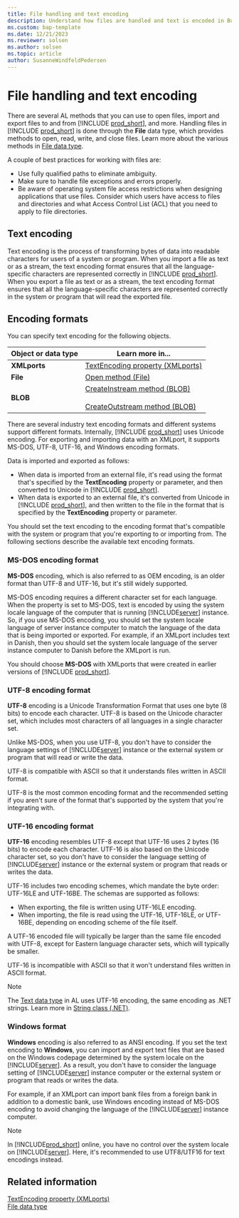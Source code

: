 ```yaml
---
title: File handling and text encoding
description: Understand how files are handled and text is encoded in Business Central.
ms.custom: bap-template
ms.date: 12/21/2023
ms.reviewer: solsen
ms.author: solsen
ms.topic: article
author: SusanneWindfeldPedersen
---
```


# File handling and text encoding

There are several AL methods that you can use to open files, import and export files to and from [!INCLUDE [prod_short](includes/prod_short.md)], and more. Handling files in [!INCLUDE [prod_short](includes/prod_short.md)] is done through the **File** data type, which provides methods to open, read, write, and close files. Learn more about the various methods in [File data type](./methods-auto/file/file-data-type.md).

A couple of best practices for working with files are:

- Use fully qualified paths to eliminate ambiguity.
- Make sure to handle file exceptions and errors properly.
- Be aware of operating system file access restrictions when designing applications that use files. Consider which users have access to files and directories and what Access Control List (ACL) that you need to apply to file directories.

## Text encoding

Text encoding is the process of transforming bytes of data into readable characters for users of a system or program. When you import a file as text or as a stream, the text encoding format ensures that all the language-specific characters are represented correctly in [!INCLUDE [prod_short](includes/prod_short.md)]. When you export a file as text or as a stream, the text encoding format ensures that all the language-specific characters are represented correctly in the system or program that will read the exported file.  
  
## Encoding formats

You can specify text encoding for the following objects.  
  
|Object or data type|Learn more in...|  
|-------------|----------------|  
|**XMLports**|[TextEncoding property \(XMLports\)](properties/devenv-textencoding-property.md)|  
|**File**|[Open method \(File\)](./methods-auto/file/file-open-method.md)|  
|**BLOB**|[CreateInstream method \(BLOB\)](./methods-auto/blob/blob-createinstream-method.md)<br /><br /> [CreateOutstream method \(BLOB\)](./methods-auto/library.md)|  
  
There are several industry text encoding formats and different systems support different formats. Internally, [!INCLUDE [prod_short](includes/prod_short.md)] uses Unicode encoding. For exporting and importing data with an XMLport, it supports MS-DOS, UTF-8, UTF-16, and Windows encoding formats.

Data is imported and exported as follows:  
  
- When data is imported from an external file, it's read using the format that's specified by the **TextEncoding** property or parameter, and then converted to Unicode in [!INCLUDE [prod_short](includes/prod_short.md)].
- When data is exported to an external file, it's converted from Unicode in [!INCLUDE [prod_short](includes/prod_short.md)], and then written to the file in the format that is specified by the **TextEncoding** property or parameter.  
  
You should set the text encoding to the encoding format that's compatible with the system or program that you're exporting to or importing from. The following sections describe the available text encoding formats.  
  
### MS-DOS encoding format

**MS-DOS** encoding, which is also referred to as OEM encoding, is an older format than UTF-8 and UTF-16, but it's still widely supported. 
  
MS-DOS encoding requires a different character set for each language. When the property is set to MS-DOS, text is encoded by using the system locale language of the computer that is running [!INCLUDE[server](includes/server.md)] instance. So, if you use MS-DOS encoding, you should set the system locale language of server instance computer to match the language of the data that is being imported or exported. For example, if an XMLport includes text in Danish, then you should set the system locale language of the server instance computer to Danish before the XMLport is run.  
  
You should choose **MS-DOS** with XMLports that were created in earlier versions of [!INCLUDE [prod_short](includes/prod_short.md)].  
  
### UTF-8 encoding format

**UTF-8** encoding is a Unicode Transformation Format that uses one byte \(8 bits\) to encode each character. UTF-8 is based on the Unicode character set, which includes most characters of all languages in a single character set.  
  
Unlike MS-DOS, when you use UTF-8, you don't have to consider the language settings of [!INCLUDE[server](includes/server.md)] instance or the external system or program that will read or write the data.  
  
UTF-8 is compatible with ASCII so that it understands files written in ASCII format.  
  
UTF-8 is the most common encoding format and the recommended setting if you aren't sure of the format that's supported by the system that you're integrating with.  
  
### UTF-16 encoding format

**UTF-16** encoding resembles UTF-8 except that UTF-16 uses 2 bytes \(16 bits\) to encode each character. UTF-16 is also based on the Unicode character set, so you don't have to consider the language setting of [!INCLUDE[server](includes/server.md)] instance or the external system or program that reads or writes the data.  
  
UTF-16 includes two encoding schemes, which mandate the byte order: UTF-16LE and UTF-16BE. The schemas are supported as follows:  
  
- When exporting, the file is written using UTF-16LE encoding.  
- When importing, the file is read using the UTF-16, UTF-16LE, or UTF-16BE, depending on encoding scheme of the file itself.  
  
A UTF-16 encoded file will typically be larger than the same file encoded with UTF-8, except for Eastern language character sets, which will typically be smaller.  
  
UTF-16 is incompatible with ASCII so that it won't understand files written in ASCII format.  

> [!NOTE]  
> The [Text data type](methods-auto/text/text-data-type.md) in AL uses UTF-16 encoding, the same encoding as .NET strings. Learn more in [String class (.NET)](/dotnet/api/system.string?view=net-8.0&preserve-view=true).

### Windows format

**Windows** encoding is also referred to as ANSI encoding. If you set the text encoding to **Windows**, you can import and export text files that are based on the Windows codepage determined by the system locale on the [!INCLUDE[server](includes/server.md)]. As a result, you don't have to consider the language setting of [!INCLUDE[server](includes/server.md)] instance computer or the external system or program that reads or writes the data.

For example, if an XMLport can import bank files from a foreign bank in addition to a domestic bank, use Windows encoding instead of MS-DOS encoding to avoid changing the language of the [!INCLUDE[server](includes/server.md)] instance computer.

> [!NOTE]
> In [!INCLUDE[prod_short](includes/prod_short.md)] online, you have no control over the system locale on [!INCLUDE[server](includes/server.md)]. Here, it's recommended to use UTF8/UTF16 for text encodings instead.
  
## Related information

[TextEncoding property (XMLports)](properties/devenv-textencoding-property.md)  
[File data type](./methods-auto/library.md)
